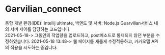 # Garvilian_connect
통합 개발 환경(IDE): Intellij ultimate, 백엔드 및 서버: Node.js
Guarvilian서비스 내의 서버 제어를 담당하는 코드입니다.</br>
2021-05-18-> 그동안의 작업량을 업로드하고, post메소드로 통제되지 않던 부분을 수정하였습니다.
2021-05-18 13:48-> 웹 페이지를 새롭게 수정적용하고, 카카오맵 API의 적용을 시도하는 중입니다. 
